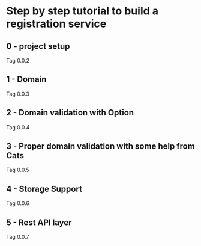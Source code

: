 # Step by step tutorial to build a registration service #

## 0 - project setup


Tag 0.0.2 

## 1 - Domain 

Tag 0.0.3

## 2 - Domain validation with Option

Tag 0.0.4

## 3 - Proper domain validation with some help from Cats

Tag 0.0.5

## 4 - Storage Support

Tag 0.0.6 

## 5 - Rest API layer 

Tag 0.0.7